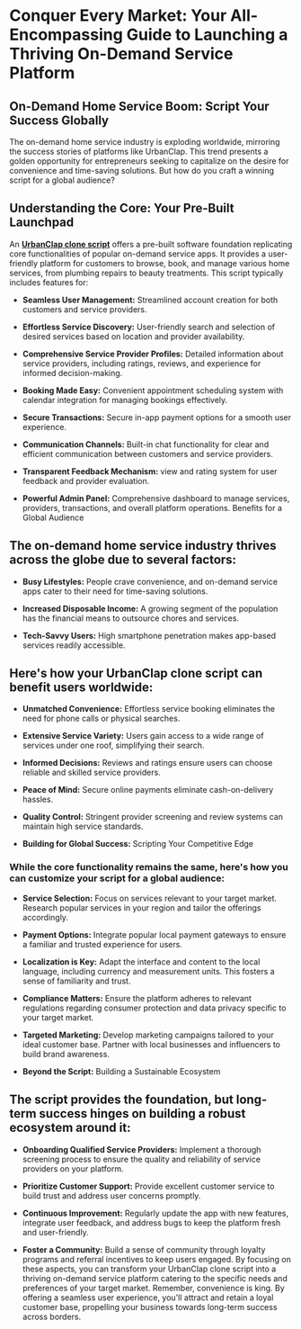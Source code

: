 <h1>Conquer Every Market: Your All-Encompassing Guide to Launching a Thriving On-Demand Service Platform</h1>

## On-Demand Home Service Boom: Script Your Success Globally
The on-demand home service industry is exploding worldwide, mirroring the success stories of platforms like UrbanClap.  This trend presents a golden opportunity for entrepreneurs seeking to capitalize on the desire for convenience and time-saving solutions. But how do you craft a winning script for a global audience?

## Understanding the Core: Your Pre-Built Launchpad

An **[UrbanClap clone script](https://appkodes.com/urbanclap-clone/)** offers a pre-built software foundation replicating core functionalities of popular on-demand service apps. It provides a user-friendly platform for customers to browse, book, and manage various home services, from plumbing repairs to beauty treatments. This script typically includes features for:


- **Seamless User Management:** Streamlined account creation for both customers and service providers.

- **Effortless Service Discovery:** User-friendly search and selection of desired services based on location and provider availability.

- **Comprehensive Service Provider Profiles:** Detailed information about service providers, including ratings, reviews, and experience for informed decision-making.

- **Booking Made Easy:** Convenient appointment scheduling system with calendar integration for managing bookings effectively.

- **Secure Transactions:** Secure in-app payment options for a smooth user experience.

- **Communication Channels:** Built-in chat functionality for clear and efficient communication between customers and service providers.

- **Transparent Feedback Mechanism:** view and rating system for user feedback and provider evaluation.

- **Powerful Admin Panel:** Comprehensive dashboard to manage services, providers, transactions, and overall platform operations.
Benefits for a Global Audience

## The on-demand home service industry thrives across the globe due to several factors:


- **Busy Lifestyles:** People crave convenience, and on-demand service apps cater to their need for time-saving solutions.

- **Increased Disposable Income:**  A growing segment of the population has the financial means to outsource chores and services.

- **Tech-Savvy Users:**  High smartphone penetration makes app-based services readily accessible.

## Here's how your UrbanClap clone script can benefit users worldwide:

- **Unmatched Convenience:** Effortless service booking eliminates the need for phone calls or physical searches.

- **Extensive Service Variety:** Users gain access to a wide range of services under one roof, simplifying their search.

- **Informed Decisions:** Reviews and ratings ensure users can choose reliable and skilled service providers.

- **Peace of Mind:** Secure online payments eliminate cash-on-delivery hassles.

- **Quality Control:** Stringent provider screening and review systems can maintain high service standards.

- **Building for Global Success:** Scripting Your Competitive Edge

<h3>While the core functionality remains the same, here's how you can customize your script for a global audience:</h3>

- **Service Selection:** Focus on services relevant to your target market. Research popular services in your region and tailor the offerings accordingly.

- **Payment Options:** Integrate popular local payment gateways to ensure a familiar and trusted experience for users.

- **Localization is Key:** Adapt the interface and content to the local language, including currency and measurement units. This fosters a sense of familiarity and trust.

- **Compliance Matters:** Ensure the platform adheres to relevant regulations regarding consumer protection and data privacy specific to your target market.

- **Targeted Marketing:** Develop marketing campaigns tailored to your ideal customer base. Partner with local businesses and influencers to build brand awareness.

- **Beyond the Script:** Building a Sustainable Ecosystem

## The script provides the foundation, but long-term success hinges on building a robust ecosystem around it:

- **Onboarding Qualified Service Providers:** Implement a thorough screening process to ensure the quality and reliability of service providers on your platform.

- **Prioritize Customer Support:** Provide excellent customer service to build trust and address user concerns promptly.

- **Continuous Improvement:** Regularly update the app with new features, integrate user feedback, and address bugs to keep the platform fresh and user-friendly.

- **Foster a Community:** Build a sense of community through loyalty programs and referral incentives to keep users engaged.
By focusing on these aspects, you can transform your UrbanClap clone script into a thriving on-demand service platform catering to the specific needs and preferences of your target market. Remember, convenience is king. By offering a seamless user experience, you'll attract and retain a loyal customer base, propelling your business towards long-term success across borders.
